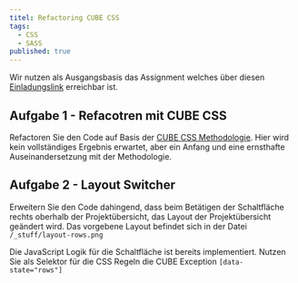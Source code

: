 ```yaml
---
titel: Refactoring CUBE CSS
tags:
  - CSS
  - SASS
published: true
---
```



Wir nutzen als Ausgangsbasis das Assignment welches über diesen [Einladungslink](https://classroom.github.com/a/H9yva15o) erreichbar ist. 
## Aufgabe 1 - Refacotren mit CUBE CSS 
Refactoren Sie den Code auf Basis der [CUBE CSS Methodologie](https://cube.fyi/). Hier wird kein vollständiges Ergebnis erwartet, aber ein Anfang und eine ernsthafte Auseinandersetzung mit der Methodologie.

## Aufgabe 2 - Layout Switcher
Erweitern Sie den Code dahingend, dass beim Betätigen der Schaltfläche rechts oberhalb der Projektübersicht, das Layout der Projektübersicht geändert wird. Das vorgebene Layout befindet sich in der Datei `/_stuff/layout-rows.png`

Die JavaScript Logik für die Schaltfläche ist bereits implementiert. Nutzen Sie als Selektor für die CSS Regeln die CUBE Exception `[data-state="rows"]`